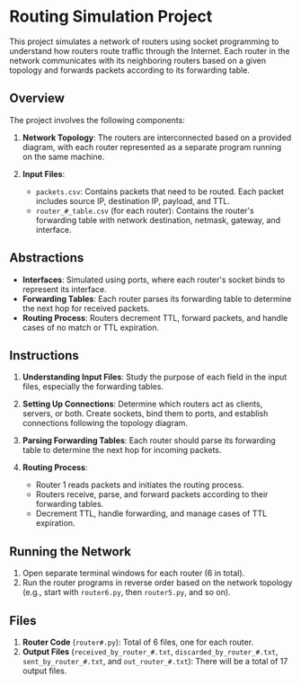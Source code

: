 # Routing Simulation Project

This project simulates a network of routers using socket programming to understand how routers route traffic through the Internet. Each router in the network communicates with its neighboring routers based on a given topology and forwards packets according to its forwarding table.

## Overview

The project involves the following components:

1. **Network Topology**: The routers are interconnected based on a provided diagram, with each router represented as a separate program running on the same machine.

2. **Input Files**:
   - `packets.csv`: Contains packets that need to be routed. Each packet includes source IP, destination IP, payload, and TTL.
   - `router_#_table.csv` (for each router): Contains the router's forwarding table with network destination, netmask, gateway, and interface.

## Abstractions

- **Interfaces**: Simulated using ports, where each router's socket binds to represent its interface.
- **Forwarding Tables**: Each router parses its forwarding table to determine the next hop for received packets.
- **Routing Process**: Routers decrement TTL, forward packets, and handle cases of no match or TTL expiration.

## Instructions

1. **Understanding Input Files**: Study the purpose of each field in the input files, especially the forwarding tables.

2. **Setting Up Connections**: Determine which routers act as clients, servers, or both. Create sockets, bind them to ports, and establish connections following the topology diagram.

3. **Parsing Forwarding Tables**: Each router should parse its forwarding table to determine the next hop for incoming packets.

4. **Routing Process**:
   - Router 1 reads packets and initiates the routing process.
   - Routers receive, parse, and forward packets according to their forwarding tables.
   - Decrement TTL, handle forwarding, and manage cases of TTL expiration.

## Running the Network

1. Open separate terminal windows for each router (6 in total).
2. Run the router programs in reverse order based on the network topology (e.g., start with `router6.py`, then `router5.py`, and so on).

## Files

1. **Router Code** (`router#.py`): Total of 6 files, one for each router.
2. **Output Files** (`received_by_router_#.txt`, `discarded_by_router_#.txt`, `sent_by_router_#.txt`, and `out_router_#.txt`): There will be a total of 17 output files. 

